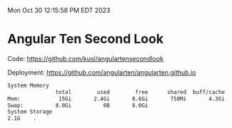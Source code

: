 Mon Oct 30 12:15:58 PM EDT 2023

# Angular Ten Second Look

Code: https://github.com/kusl/angulartensecondlook

Deployment: https://github.com/angularten/angularten.github.io

```bash
System Memory
               total        used        free      shared  buff/cache   available
Mem:            15Gi       2.4Gi       8.6Gi       750Mi       4.3Gi        11Gi
Swap:          8.0Gi          0B       8.0Gi
System Storage
2.1G	.
```
```bash
